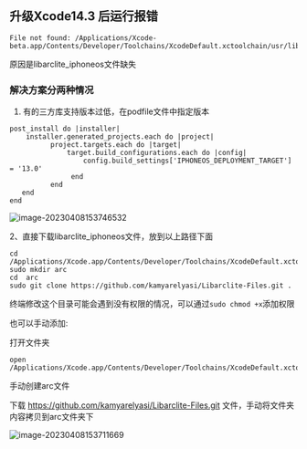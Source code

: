 ## 升级Xcode14.3 后运行报错

```
File not found: /Applications/Xcode-beta.app/Contents/Developer/Toolchains/XcodeDefault.xctoolchain/usr/lib/arc/libarclite_iphoneos
```

原因是libarclite_iphoneos文件缺失

### 解决方案分两种情况

1. 有的三方库支持版本过低，在podfile文件中指定版本

```
post_install do |installer|
    installer.generated_projects.each do |project|
          project.targets.each do |target|
              target.build_configurations.each do |config|
                  config.build_settings['IPHONEOS_DEPLOYMENT_TARGET'] = '13.0'
               end
          end
   end
end

```

![image-20230408153746532](http://xingyajie.oss-cn-hangzhou.aliyuncs.com/uPic/image-20230408153746532.png)

2、直接下载libarclite_iphoneos文件，放到以上路径下面

```
cd /Applications/Xcode.app/Contents/Developer/Toolchains/XcodeDefault.xctoolchain/usr/lib/
sudo mkdir arc
cd  arc
sudo git clone https://github.com/kamyarelyasi/Libarclite-Files.git .
```

终端修改这个目录可能会遇到没有权限的情况，可以通过` sudo chmod +x `添加权限 

也可以手动添加:

打开文件夹

```
open /Applications/Xcode.app/Contents/Developer/Toolchains/XcodeDefault.xctoolchain/usr/lib/
```

手动创建arc文件

下载 https://github.com/kamyarelyasi/Libarclite-Files.git 文件，手动将文件夹内容拷贝到arc文件夹下

![image-20230408153711669](http://xingyajie.oss-cn-hangzhou.aliyuncs.com/uPic/image-20230408153711669.png)